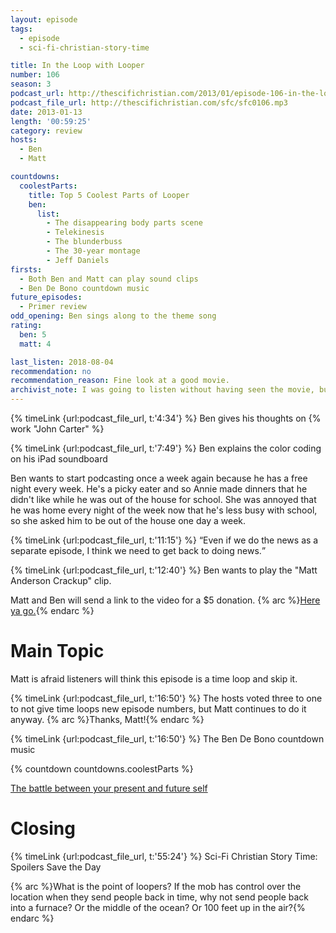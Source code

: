 ```yaml
---
layout: episode
tags:
  - episode
  - sci-fi-christian-story-time

title: In the Loop with Looper
number: 106
season: 3
podcast_url: http://thescifichristian.com/2013/01/episode-106-in-the-loop-with-looper/
podcast_file_url: http://thescifichristian.com/sfc/sfc0106.mp3
date: 2013-01-13
length: '00:59:25'
category: review
hosts:
  - Ben
  - Matt

countdowns:
  coolestParts:
    title: Top 5 Coolest Parts of Looper
    ben:
      list:
        - The disappearing body parts scene
        - Telekinesis
        - The blunderbuss
        - The 30-year montage
        - Jeff Daniels
firsts:
  - Both Ben and Matt can play sound clips
  - Ben De Bono countdown music
future_episodes:
  - Primer review
odd_opening: Ben sings along to the theme song
rating:
  ben: 5
  matt: 4

last_listen: 2018-08-04
recommendation: no
recommendation_reason: Fine look at a good movie.
archivist_note: I was going to listen without having seen the movie, but I reconsidered when both hosts rated it highly and described it as "understated sci-fi". So I switched over to a baseball podcast about the MLB trade deadline. They mentioned that the Phillies had just acquired the obscure player Aaron Loup, which led to a brief discussion about the film <i class="work-title">Looper</i>. It was a sign. I watched it. 4.5 out of 5 stars.
---
```


{% timeLink {url:podcast_file_url, t:'4:34'} %} Ben gives his thoughts on {% work "John Carter" %}

{% timeLink {url:podcast_file_url, t:'7:49'} %} Ben explains the color coding on his iPad soundboard

Ben wants to start podcasting once a week again because he has a free night every week. He's a picky eater and so Annie made dinners that he didn't like while he was out of the house for school. She was annoyed that he was home every night of the week now that he's less busy with school, so she asked him to be out of the house one day a week.


<div class="quote">
  {% timeLink {url:podcast_file_url, t:'11:15'} %}
  <q class="ben">Even if we do the news as a separate episode, I think we need to get back to doing news.</q>
</div>

{% timeLink {url:podcast_file_url, t:'12:40'} %} Ben wants to play the "Matt Anderson Crackup" clip.

Matt and Ben will send a link to the video for a $5 donation. 
{% arc %}<a href="https://www.youtube.com/watch?v=vOGiSyH3qbQ">Here ya go.</a>{% endarc %}



# Main Topic
Matt is afraid listeners will think this episode is a time loop and skip it.

{% timeLink {url:podcast_file_url, t:'16:50'} %} The hosts voted three to one to not give time loops new episode numbers, but Matt continues to do it anyway. 
{% arc %}Thanks, Matt!{% endarc %}

{% timeLink {url:podcast_file_url, t:'16:50'} %} The Ben De Bono countdown music

{% countdown countdowns.coolestParts %}

[The battle between your present and future self](https://www.ted.com/talks/daniel_goldstein_the_battle_between_your_present_and_future_self)



# Closing

{% timeLink {url:podcast_file_url, t:'55:24'} %} Sci-Fi Christian Story Time: Spoilers Save the Day

{% arc %}What is the point of loopers? If the mob has control over the location when they send people back in time, why not send people back into a  furnace? Or the middle of the ocean? Or 100 feet up in the air?{% endarc %}